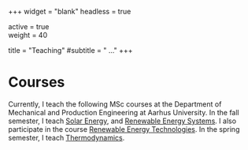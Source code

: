 +++
widget = "blank"
headless = true

active = true  
weight = 40  

title = "Teaching"
#subtitle = " ..."
+++
# Courses
Currently, I teach the following MSc courses at the Department of Mechanical and Production Engineering at Aarhus University. In the fall semester, I teach [Solar Energy](https://kursuskatalog.au.dk/da/course/109481/Solar-Energy), and [Renewable Energy Systems](https://kursuskatalog.au.dk/da/course/108460/Renewable-Energy%C2%A0Systems). I also participate in the course [Renewable Energy Technologies](https://kursuskatalog.au.dk/da/course/108461/Renewable-Energy-Technologies).
In the spring semester, I teach [Thermodynamics](https://kursuskatalog.au.dk/da/course/104828/Thermodynamics).




